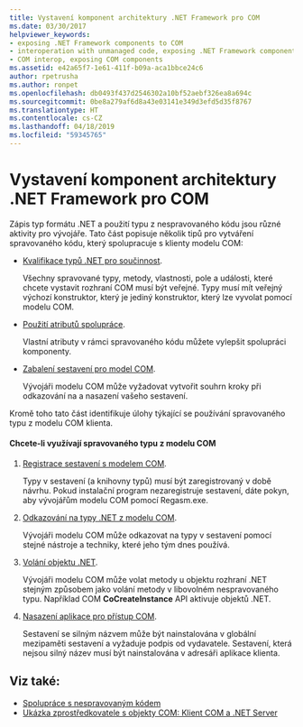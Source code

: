 ```yaml
---
title: Vystavení komponent architektury .NET Framework pro COM
ms.date: 03/30/2017
helpviewer_keywords:
- exposing .NET Framework components to COM
- interoperation with unmanaged code, exposing .NET Framework components
- COM interop, exposing COM components
ms.assetid: e42a65f7-1e61-411f-b09a-aca1bbce24c6
author: rpetrusha
ms.author: ronpet
ms.openlocfilehash: db0493f437d2546302a10bf52aebf326ea8a694c
ms.sourcegitcommit: 0be8a279af6d8a43e03141e349d3efd5d35f8767
ms.translationtype: HT
ms.contentlocale: cs-CZ
ms.lasthandoff: 04/18/2019
ms.locfileid: "59345765"
---
```

# <a name="exposing-net-framework-components-to-com"></a>Vystavení komponent architektury .NET Framework pro COM
Zápis typ formátu .NET a použití typu z nespravovaného kódu jsou různé aktivity pro vývojáře. Tato část popisuje několik tipů pro vytváření spravovaného kódu, který spolupracuje s klienty modelu COM:  
  
-   [Kvalifikace typů .NET pro součinnost](../../../docs/framework/interop/qualifying-net-types-for-interoperation.md).  
  
     Všechny spravované typy, metody, vlastnosti, pole a události, které chcete vystavit rozhraní COM musí být veřejné. Typy musí mít veřejný výchozí konstruktor, který je jediný konstruktor, který lze vyvolat pomocí modelu COM.  
  
-   [Použití atributů spolupráce](../../../docs/framework/interop/applying-interop-attributes.md).  
  
     Vlastní atributy v rámci spravovaného kódu můžete vylepšit spolupráci komponenty.  
  
-   [Zabalení sestavení pro model COM](../../../docs/framework/interop/packaging-an-assembly-for-com.md).  
  
     Vývojáři modelu COM může vyžadovat vytvořit souhrn kroky při odkazování na a nasazení vašeho sestavení.  
  
 Kromě toho tato část identifikuje úlohy týkající se používání spravovaného typu z modelu COM klienta.  
  
#### <a name="to-consume-a-managed-type-from-com"></a>Chcete-li využívají spravovaného typu z modelu COM  
  
1. [Registrace sestavení s modelem COM](../../../docs/framework/interop/registering-assemblies-with-com.md).  
  
     Typy v sestavení (a knihovny typů) musí být zaregistrovaný v době návrhu. Pokud instalační program nezaregistruje sestavení, dáte pokyn, aby vývojářům modelu COM pomocí Regasm.exe.  
  
2. [Odkazování na typy .NET z modelu COM](../../../docs/framework/interop/how-to-reference-net-types-from-com.md).  
  
     Vývojáři modelu COM může odkazovat na typy v sestavení pomocí stejné nástroje a techniky, které jeho tým dnes používá.  
  
3. [Volání objektu .NET](https://docs.microsoft.com/previous-versions/dotnet/netframework-4.0/8hw8h46b(v=vs.100)).  
  
     Vývojáři modelu COM může volat metody u objektu rozhraní .NET stejným způsobem jako volání metody v libovolném nespravovaného typu. Například COM **CoCreateInstance** API aktivuje objektů .NET.  
  
4. [Nasazení aplikace pro přístup COM](https://docs.microsoft.com/previous-versions/dotnet/netframework-4.0/c2850st8(v=vs.100)).  
  
     Sestavení se silným názvem může být nainstalována v globální mezipaměti sestavení a vyžaduje podpis od vydavatele. Sestavení, která nejsou silný název musí být nainstalována v adresáři aplikace klienta.  
  
## <a name="see-also"></a>Viz také:

- [Spolupráce s nespravovaným kódem](../../../docs/framework/interop/index.md)
- [Ukázka zprostředkovatele s objekty COM: Klient COM a .NET Server](../../../docs/framework/interop/com-interop-sample-com-client-and-net-server.md)
